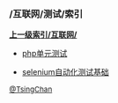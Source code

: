 ### /互联网/测试/索引


**[上一级索引/互联网/](/互联网/)**

- [php单元测试](/互联网/测试/php单元测试)

- [selenium自动化测试基础](/互联网/测试/selenium自动化测试基础)


<font size=2 color='grey'> [@TsingChan](http://www.9ong.com/) </font>

